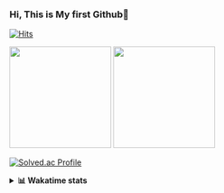 ### Hi, This is My first Github👋
[![Hits](https://hits.seeyoufarm.com/api/count/incr/badge.svg?url=https%3A%2F%2Fgithub.com%2FJonghyun-Park1027&count_bg=%2379C83D&title_bg=%23555555&icon=&icon_color=%23E7E7E7&title=hits&edge_flat=false)](https://hits.seeyoufarm.com)
<br>


<p>
  <img height="180em" src="https://github-readme-stats-eight-rho-29.vercel.app/api?username=Jonghyun-Park1027&show_icons=true&include_all_commits=true&bg_color=30,e96443,904e95&title_color=fff&text_color=fff">
  <img height="180em" src="https://github-readme-stats-eight-rho-29.vercel.app/api/top-langs/?username=Jonghyun-Park1027&layout=compact&bg_color=30,e96443,904e95&title_color=fff&text_color=fff">


[![Solved.ac Profile](http://mazassumnida.wtf/api/v2/generate_badge?boj=ppjjhh1027)](https://solved.ac/ppjjhh1027/)

</p>
<details>
<summary><b>📊 Wakatime stats</b><br></summary>
<div>
<hr/>



<!--START_SECTION:waka-->
![Code Time](http://img.shields.io/badge/Code%20Time-596%20hrs%2017%20mins-blue)

![Profile Views](http://img.shields.io/badge/Profile%20Views-0-blue)

**🐱 My GitHub Data** 

> 📦 67.5 kB Used in GitHub's Storage 
 > 
> 🏆 152 Contributions in the Year 2023
 > 
> 🚫 Not Opted to Hire
 > 
> 📜 6 Public Repositories 
 > 
> 🔑 2 Private Repositories 
 > 
**I'm an Early 🐤** 

```text
🌞 Morning                39 commits          █████░░░░░░░░░░░░░░░░░░░░   19.80 % 
🌆 Daytime                118 commits         ███████████████░░░░░░░░░░   59.90 % 
🌃 Evening                38 commits          █████░░░░░░░░░░░░░░░░░░░░   19.29 % 
🌙 Night                  2 commits           ░░░░░░░░░░░░░░░░░░░░░░░░░   01.02 % 
```
📅 **I'm Most Productive on Friday** 

```text
Monday                   34 commits          ████░░░░░░░░░░░░░░░░░░░░░   17.26 % 
Tuesday                  21 commits          ███░░░░░░░░░░░░░░░░░░░░░░   10.66 % 
Wednesday                9 commits           █░░░░░░░░░░░░░░░░░░░░░░░░   04.57 % 
Thursday                 20 commits          ███░░░░░░░░░░░░░░░░░░░░░░   10.15 % 
Friday                   56 commits          ███████░░░░░░░░░░░░░░░░░░   28.43 % 
Saturday                 17 commits          ██░░░░░░░░░░░░░░░░░░░░░░░   08.63 % 
Sunday                   40 commits          █████░░░░░░░░░░░░░░░░░░░░   20.30 % 
```


📊 **This Week I Spent My Time On** 

```text
🕑︎ Time Zone: Asia/Seoul

💬 Programming Languages: 
Python                   11 mins             █████████████████████░░░░   82.03 % 
Assembly                 2 mins              ████░░░░░░░░░░░░░░░░░░░░░   17.97 % 

🔥 Editors: 
PyCharm                  14 mins             █████████████████████████   100.00 % 

🐱‍💻 Projects: 
ppomppu-macro-master     11 mins             ████████████████████░░░░░   78.33 % 
데이크루                     2 mins              ████░░░░░░░░░░░░░░░░░░░░░   17.97 % 
Unknown Project          0 secs              █░░░░░░░░░░░░░░░░░░░░░░░░   03.70 % 

💻 Operating System: 
Windows                  14 mins             █████████████████████████   100.00 % 
```

**I Mostly Code in Jupyter Notebook** 

```text
Jupyter Notebook         6 repos             █████████████████████░░░░   85.71 % 
C++                      1 repo              ████░░░░░░░░░░░░░░░░░░░░░   14.29 % 
```




 Last Updated on 26/09/2023 18:35:08 UTC
<!--END_SECTION:waka-->
</details>



